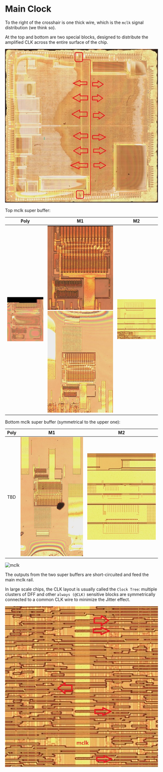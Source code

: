 # Main Clock

To the right of the crosshair is one thick wire, which is the `mclk` signal distribution (we think so).

At the top and bottom are two special blocks, designed to distribute the amplified CLK across the entire surface of the chip.

![mclk_distrib](/imgstore/mclk_distrib.jpg)

Top mclk super buffer:

|Poly|M1|M2|
|---|---|---|
|![mclk_top_poly](/imgstore/custom/mclk_top_poly.jpg)|![mclk_top_m1](/imgstore/custom/mclk_top_m1.jpg) ![mclk_top_m1(2)](/imgstore/custom/mclk_top_m1(2).jpg)|![mclk_top_m2](/imgstore/custom/mclk_top_m2.jpg)|

Bottom mclk super buffer (symmetrical to the upper one):

|Poly|M1|M2|
|---|---|---|
|TBD|![mclk_bot_m1](/imgstore/custom/mclk_bot_m1.jpg)|![mclk_bot_m2](/imgstore/custom/mclk_bot_m2.jpg)|

![mclk](/imgstore/mclk.png)

The outputs from the two super buffers are short-circuited and feed the main mclk rail.

In large scale chips, the CLK layout is usually called the `Clock Tree`: multiple clusters of DFF and other `always (@CLK)` sensitive blocks are symmetrically connected to a common CLK wire to minimize the Jitter effect.

![mclk_closeup](/imgstore/mclk_closeup.jpg)
